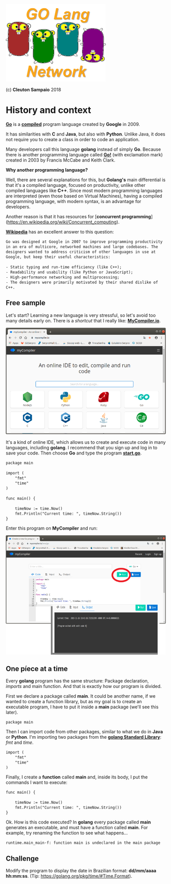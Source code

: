 ![](../../golangnetwork-logo.png)

(c) **Cleuton Sampaio** 2018

# History and context

[**Go**](http://golang.org) is a [**compiled**](https://en.wikipedia.org/wiki/Compiled_language) program language created by **Google** in 2009. 

It has similarities with **C** and **Java**, but also with **Python**. Unlike Java, it does not require you to create a class in order to code an application.

Many developers call this language **golang** instead of simply **Go**. Because there is another programming language called [**Go!**](https://en.wikipedia.org/wiki/Go!_(programming_language)) (with exclamation mark) created in 2003 by Francis McCabe and Keith Clark.

**Why another programming language?**

Well, there are several explanations for this, but **Golang's** main differential is that it's a compiled language, focused on productivity, unlike other compiled languages ​​like **C++**. Since most modern programming languages ​​are interpreted (even those based on Virtual Machines), having a compiled programming language, with modern syntax, is an advantage for developers.

Another reason is that it has resources for [**concurrent programming**] (https://en.wikipedia.org/wiki/Concurrent_computing).

[**Wikipedia**](https://en.wikipedia.org/wiki/Go_(programming_language)) has an excellent answer to this question:

```
Go was designed at Google in 2007 to improve programming productivity in an era of multicore, networked machines and large codebases. The designers wanted to address criticism of other languages in use at Google, but keep their useful characteristics:

- Static typing and run-time efficiency (like C++);
- Readability and usability (like Python or JavaScript);
- High-performance networking and multiprocessing;
- The designers were primarily motivated by their shared dislike of C++.
```

## Free sample

Let's start? Learning a new language is very stressful, so let's avoid too many details early on. There is a *shortcut* that I really like: [**MyCompiler.io**](https://www.mycompiler.io/).

![](./mycompiler.png)

It's a kind of online IDE, which allows us to create and execute code in many languages, including **golang**. I recommend that you sign up and log in to save your code. Then choose **Go** and type the program  [**start.go**](./code/start.go).

```
package main

import (
	"fmt"
	"time"
)

func main() {

	timeNow := time.Now()
	fmt.Println("Current time: ", timeNow.String())
}
```

Enter this program on **MyCompiler** and run:

![](./codigo-rodando.png)

## One píece at a time

Every **golang** program has the same structure: Package declaration, *imports* and main function. And that is exactly how our program is divided.

First we declare a package called **main**. It could be another name, if we wanted to create a function library, but as my goal is to create an executable program, I have to put it inside a **main** package (we'll see this later).

```
package main
```

Then I can import code from other packages, similar to what we do in **Java** or **Python**. I'm importing two packages from the [**golang Standard Library**](https://golang.org/pkg/): *fmt* and *time*.

```
import (
	"fmt"
	"time"
)
```

Finally, I create a **function** called **main** and, inside its body, I put the commands I want to execute:

```
func main() {

	timeNow := time.Now()
	fmt.Println("Current time: ", timeNow.String())
}
```

Ok. How is this code executed? In **golang** every package called **main** generates an executable, and must have a function called **main**. For example, try renaming the function to see what happens...

```
runtime.main_main·f: function main is undeclared in the main package
```

## Challenge

Modify the program to display the date in Brazilian format: **dd/mm/aaaa hh:mm:ss**.
(Tip: https://golang.org/pkg/time/#Time.Format).

